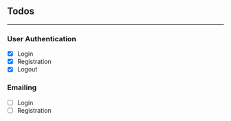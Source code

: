 ## Todos
---
### User Authentication
- [x] Login
- [x] Registration
- [x] Logout

### Emailing 
- [ ] Login
- [ ] Registration
